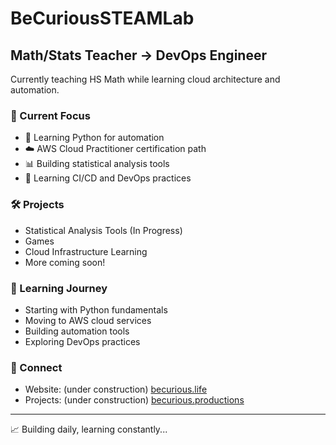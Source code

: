 # BeCuriousSTEAMLab

## Math/Stats Teacher → DevOps Engineer

Currently teaching HS Math while learning cloud architecture and automation.  

### 🎯 Current Focus
- 🐍 Learning Python for automation
- ☁️ AWS Cloud Practitioner certification path
- 📊 Building statistical analysis tools
- 🚀 Learning CI/CD and DevOps practices

### 🛠️ Projects
- Statistical Analysis Tools (In Progress)
- Games
- Cloud Infrastructure Learning
- More coming soon!

### 🌱 Learning Journey
- Starting with Python fundamentals
- Moving to AWS cloud services
- Building automation tools
- Exploring DevOps practices

### 🔗 Connect
- Website: (under construction) [becurious.life](https://becurious.life)
- Projects: (under construction) [becurious.productions](https://becurious.productions)

---
📈 Building daily, learning constantly...
